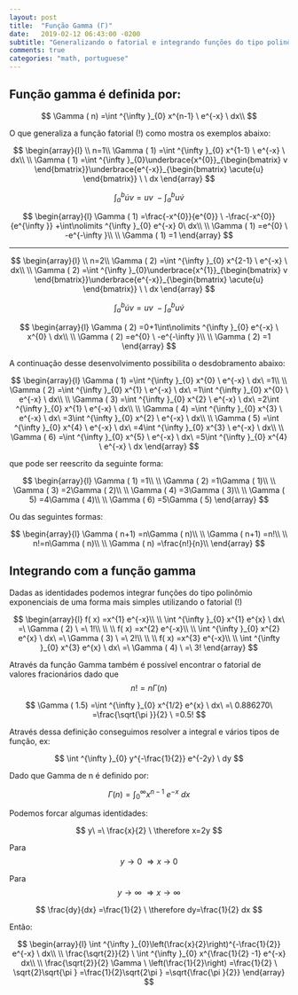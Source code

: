 ```yaml
---
layout: post
title:  "Função Gamma (Γ)"
date:	2019-02-12 06:43:00 -0200
subtitle: "Generalizando o fatorial e integrando funções do tipo polinômio exponenciais"
comments: true
categories: "math, portuguese"
---
```


<script src="https://tikzwolke.com/v1/tikzwolke.js"></script>


## Função gamma é definida por:

$$
\Gamma ( n) =\int ^{\infty }_{0} x^{n-1} \ e^{-x} \ dx\\
$$

O que generaliza a função fatorial (!) como mostra os exemplos abaixo:


$$
 \begin{array}{l}
\\
n=1\\
\Gamma ( 1) =\int ^{\infty }_{0} x^{1-1} \ e^{-x} \ dx\\
\\
\Gamma ( 1) =\int ^{\infty }_{0}\underbrace{x^{0}}_{\begin{bmatrix}
v
\end{bmatrix}}\underbrace{e^{-x}}_{\begin{bmatrix}
\acute{u}
\end{bmatrix}} \ \ dx
\end{array}
$$

$$
\int\nolimits ^{b}_{a}\acute{u} v=uv\ -\int\nolimits ^{b}_{a} u\acute{v}
$$

$$
 \begin{array}{l}
\Gamma ( 1) =\frac{-x^{0}}{e^{0}} \ -\frac{-x^{0}}{e^{\infty }} +\int\nolimits ^{\infty }_{0} e^{-x} 0\ dx\\
\\
\Gamma ( 1) =e^{0} \ -e^{-\infty }\\
\\
\Gamma ( 1) =1
\end{array}
$$

----

$$
 \begin{array}{l}
 \\
n=2\\
\Gamma ( 2) =\int ^{\infty }_{0} x^{2-1} \ e^{-x} \ dx\\
\\
\Gamma ( 2) =\int ^{\infty }_{0}\underbrace{x^{1}}_{\begin{bmatrix}
v
\end{bmatrix}}\underbrace{e^{-x}}_{\begin{bmatrix}
\acute{u}
\end{bmatrix}} \ \ dx
\end{array}
$$

$$
\int\nolimits ^{b}_{a}\acute{u} v=uv\ -\int\nolimits ^{b}_{a} u\acute{v}
$$

$$
 \begin{array}{l}
\Gamma ( 2) =0+1\int\nolimits ^{\infty }_{0} e^{-x} \ x^{0} \ dx\\
\\
\Gamma ( 2) =e^{0} \ -e^{-\infty }\\
\\
\Gamma ( 2) =1
\end{array}
$$

A continuação desse desenvolvimento possibilita o desdobramento abaixo:

$$
 \begin{array}{l}
\Gamma ( 1) =\int ^{\infty }_{0} x^{0} \ e^{-x} \ dx\ =1\\
\\
\Gamma ( 2) =\int ^{\infty }_{0} x^{1} \ e^{-x} \ dx\ =1\int ^{\infty }_{0} x^{0} \ e^{-x} \ dx\\
\\
\Gamma ( 3) =\int ^{\infty }_{0} x^{2} \ e^{-x} \ dx\ =2\int ^{\infty }_{0} x^{1} \ e^{-x} \ dx\\
\\
\Gamma ( 4) =\int ^{\infty }_{0} x^{3} \ e^{-x} \ dx\ =3\int ^{\infty }_{0} x^{2} \ e^{-x} \ dx\\
\\
\Gamma ( 5) =\int ^{\infty }_{0} x^{4} \ e^{-x} \ dx\ =4\int ^{\infty }_{0} x^{3} \ e^{-x} \ dx\\
\\
\Gamma ( 6) =\int ^{\infty }_{0} x^{5} \ e^{-x} \ dx\ =5\int ^{\infty }_{0} x^{4} \ e^{-x} \ dx
\end{array}
$$

que pode ser reescrito da seguinte forma:

$$
 \begin{array}{l}
\Gamma ( 1) =1\\
\\
\Gamma ( 2) =1\Gamma ( 1)\\
\\
\Gamma ( 3) =2\Gamma ( 2)\\
\\
\Gamma ( 4) =3\Gamma ( 3)\\
\\
\Gamma ( 5) =4\Gamma ( 4)\\
\\
\Gamma ( 6) =5\Gamma ( 5)
\end{array}
$$

Ou das seguintes formas:

$$
 \begin{array}{l}
\Gamma ( n+1) =n\Gamma ( n)\\
\\
\Gamma ( n+1) =n!\\
\\
n!=n\Gamma ( n)\\
\\
\Gamma ( n) =\frac{n!}{n}\\
\end{array}
$$

## Integrando com a função gamma

Dadas as identidades podemos integrar funções do tipo polinômio exponenciais de uma forma mais simples utilizando o fatorial (!)

$$
 \begin{array}{l}
f( x) =x^{1} e^{-x}\\
\\
\int ^{\infty }_{0} x^{1} e^{x} \ dx\ =\ \Gamma ( 2) \ =\ 1!\\
\\
\\
f( x) =x^{2} e^{-x}\\
\\
\int ^{\infty }_{0} x^{2} e^{x} \ dx\ =\ \Gamma ( 3) \ =\ 2!\\
\\
\\
f( x) =x^{3} e^{-x}\\
\\
\int ^{\infty }_{0} x^{3} e^{x} \ dx\ =\ \Gamma ( 4) \ =\ 3!
\end{array}
$$

Através da função Gamma também é possível encontrar o fatorial de valores fracionários dado que $$n! = n\Gamma (n)$$

$$
\Gamma ( 1.5) =\int ^{\infty }_{0} x^{1/2} e^{x} \ dx\ =\ 0.886270\ =\frac{\sqrt{\pi }}{2} \ =0.5!
$$

Através dessa definição conseguimos resolver a integral e vários tipos de função, ex:

$$
\int ^{\infty }_{0} y^{-\frac{1}{2}} e^{-2y} \ dy
$$

Dado que Gamma de n é definido por:

$$
\Gamma ( n) =\int ^{\infty }_{0} x^{n-1} \ e^{-x} \ dx
$$

Podemos forcar algumas identidades:

$$
y\ =\ \frac{x}{2} \ \therefore x=2y
$$


Para
$$
y \longrightarrow  0\ \Rightarrow x\ \longrightarrow  \ 0
$$

Para
$$
y \longrightarrow  \infty \ \Rightarrow x \longrightarrow  \infty
$$

$$
\frac{dy}{dx} =\frac{1}{2} \ \therefore dy=\frac{1}{2} dx
$$

Então:

$$
 \begin{array}{l}
\int ^{\infty }_{0}\left(\frac{x}{2}\right)^{-\frac{1}{2}} e^{-x} \ dx\\
\\
\frac{\sqrt{2}}{2} \ \int ^{\infty }_{0} x^{\frac{1}{2} -1} e^{-x} dx\\
\\
\frac{\sqrt{2}}{2} \Gamma \ \left(\frac{1}{2}\right) =\frac{1}{2} \ \sqrt{2}\sqrt{\pi } =\frac{1}{2}\sqrt{2\pi } =\sqrt{\frac{\pi }{2}}
\end{array}
$$